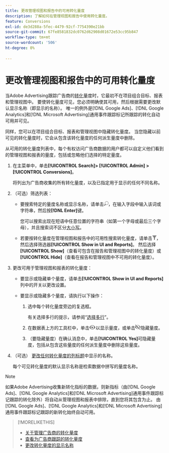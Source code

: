 ```yaml
---
title: 更改管理视图和报告中的可用转化量度
description: 了解如何在管理视图和报告中使用转化量度。
feature: Conversions
exl-id: de3d288a-5fec-4479-92cf-7754390e21bb
source-git-commit: 67fe8581832dc0762d62908d01672e53cc95b847
workflow-type: tm+mt
source-wordcount: '506'
ht-degree: 0%

---
```


# 更改管理视图和报告中的可用转化量度

当Adobe Advertising跟踪广告商的[转化](/help/search-social-commerce/glossary.md#c-d)量度时，它最初不在项目组合目标、报表和管理视图中。 要使转化量度可见，您必须明确使其可用，然后根据需要更改默认显示名称（即显示的名称）。 唯一的例外是[!DNL Google Ads]、[!DNL Google Analytics]和[!DNL Microsoft Advertising]通用事件跟踪标记所跟踪的转化自动可用并可见。

同样，您可以在项目组合目标、报表和管理视图中隐藏转化量度。 当您隐藏以前可见的转化量度时，它会从包含该转化量度的任何派生量度中删除。

从可用的转化量度列表中，每个有权访问广告商数据的用户都可以自定义他们看到的管理视图和报表的量度，包括或忽略他们选择的特定量度。

1. 在主菜单中，单击&#x200B;**[!UICONTROL Search]> [!UICONTROL Admin] >[!UICONTROL Conversions]**。

   将列出为广告商收集的所有转化量度，以及已指定用于显示的任何不同名称。

1. （可选）筛选列表：

   * 要搜索特定的量度名称或显示名称，请单击![搜索](/help/search-social-commerce/assets/search.png "搜索")，在输入字段中输入该词或字符串，然后按&#x200B;**[!DNL Enter]**&#x200B;键。

     您可以搜索出现在短语中任意位置的字符串（如第一个字母或最后三个字母），并且搜索词不区分[大小写](/help/search-social-commerce/glossary.md#c-d)。

   * 若要按转化量度在管理视图和报告中的可用性搜索转化量度，请单击![筛选器](/help/search-social-commerce/assets/filter.png "筛选器")，然后选择筛选器&#x200B;**[!UICONTROL Show in UI and Reports]**。 然后选择&#x200B;**[!UICONTROL Show]**（查看可包含在报告和管理视图中的转化量度）或&#x200B;**[!UICONTROL Hide]**（查看在报告和管理视图中不可用的转化量度）。

1. 更改可用于管理视图和报表的转化量度：

   * 要显示或隐藏单个量度，请单击&#x200B;**[!UICONTROL Show in UI and Reports]**&#x200B;列中的开关以更改设置。

   * 要显示或隐藏多个量度，请执行以下操作：

      1. 选中每个转化量度旁边的复选框。

         有关选择多行的提示，请参阅“[选择多行](/help/search-social-commerce/common-tasks/navigation-editing-selection/multiple-rows-select.md)”。

      1. 在数据表上方的工具栏中，单击![显示](/help/search-social-commerce/assets/show.png "显示")以显示量度，或单击![隐藏](/help/search-social-commerce/assets/hide.png "隐藏")隐藏量度。

      1. （要隐藏量度）在确认消息中，单击&#x200B;**[!UICONTROL Yes]**&#x200B;可隐藏量度，包括从包含这些量度的任何派生量度中删除这些量度。

1. （可选） [更改任何转化量度的列标题](conversion-metric-edit-display-name.md)中显示的名称。

   每个可见转化量度的默认显示名称是检索数据中拼写的量度名称。

>[!NOTE]
>
>如果Adobe Advertising收集新转化指标的数据，则新指标（由[!DNL Google Ads]、[!DNL Google Analytics]和[!DNL Microsoft Advertising]通用事件跟踪标记跟踪的转化除外）将自动从管理视图和报表中排除，直到您将其包含为止。 由[!DNL Google Ads]、[!DNL Google Analytics]和[!DNL Microsoft Advertising]通用事件跟踪标记跟踪的新转化始终自动可用。

>[!MORELIKETHIS]
>
>* [关于管理广告商的转化量度](conversion-metric-about.md)
>* [查看为广告商跟踪的转化量度](conversion-metric-view-tracked.md)
>* [更改转化量度的显示名称](conversion-metric-edit-display-name.md)
